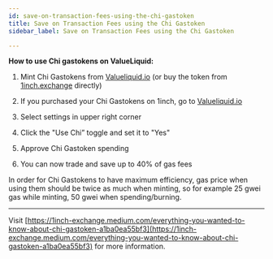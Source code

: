 ```yaml
---
id: save-on-transaction-fees-using-the-chi-gastoken
title: Save on Transaction Fees using the Chi Gastoken
sidebar_label: Save on Transaction Fees using the Chi Gastoken

---
```

**How to use Chi gastokens on ValueLiquid:**

1. Mint Chi Gastokens from [Valueliquid.io](http://valueliquid.io) (or buy the token from [1inch.exchange](http://1inch.exchange) directly)

2. If you purchased your Chi Gastokens on 1inch, go to [Valueliquid.io](http://valueliquid.io)

3. Select settings in upper right corner

4. Click the "Use Chi” toggle and set it to "Yes"

5. Approve Chi Gastoken spending

6. You can now trade and save up to 40% of gas fees

In order for Chi Gastokens to have maximum efficiency, gas price when using them should be twice as much when minting, so for example 25 gwei gas while minting, 50 gwei when spending/burning.

---


Visit [https://1inch-exchange.medium.com/everything-you-wanted-to-know-about-chi-gastoken-a1ba0ea55bf3](https://1inch-exchange.medium.com/everything-you-wanted-to-know-about-chi-gastoken-a1ba0ea55bf3) for more information.
